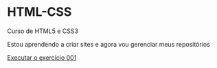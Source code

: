 # HTML-CSS
 Curso de HTML5 e CSS3

Estou aprendendo a criar sites e agora vou gerenciar meus repositórios 

<a href="https://leandrodeabreu.github.io/HTML-CSS/exercicios/ex001/index.html">Executar o exercício 001</a>